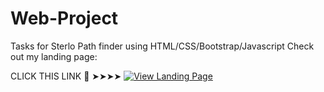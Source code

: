 # Web-Project
Tasks for Sterlo Path finder using HTML/CSS/Bootstrap/Javascript
Check out my landing page:  


CLICK THIS LINK 🔗 ➤➤➤➤ [![View Landing Page](https://img.shields.io/badge/View-Projects-blue)](https://maiyarasu-s.github.io/Web-Project/)

